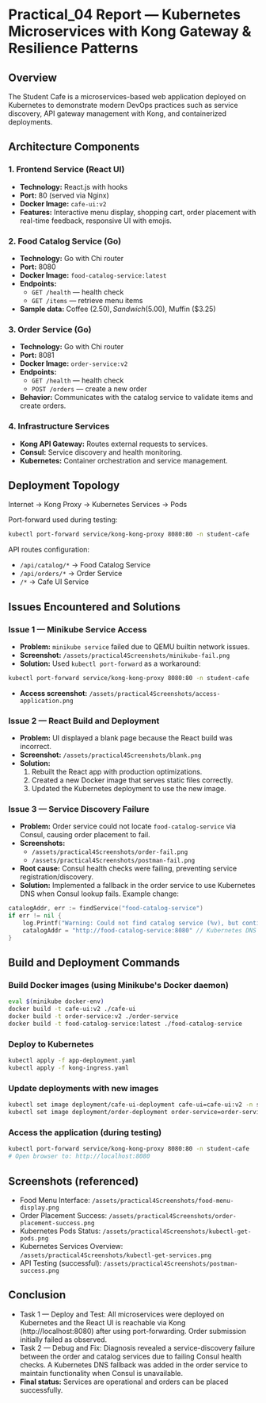 # Practical_04 Report — Kubernetes Microservices with Kong Gateway & Resilience Patterns

## Overview
The Student Cafe is a microservices-based web application deployed on Kubernetes to demonstrate modern DevOps practices such as service discovery, API gateway management with Kong, and containerized deployments.

## Architecture Components

### 1. Frontend Service (React UI)
- **Technology:** React.js with hooks  
- **Port:** 80 (served via Nginx)  
- **Docker Image:** `cafe-ui:v2`  
- **Features:** Interactive menu display, shopping cart, order placement with real-time feedback, responsive UI with emojis.

### 2. Food Catalog Service (Go)
- **Technology:** Go with Chi router  
- **Port:** 8080  
- **Docker Image:** `food-catalog-service:latest`  
- **Endpoints:**
  - `GET /health` — health check
  - `GET /items` — retrieve menu items  
- **Sample data:** Coffee ($2.50), Sandwich ($5.00), Muffin ($3.25)

### 3. Order Service (Go)
- **Technology:** Go with Chi router  
- **Port:** 8081  
- **Docker Image:** `order-service:v2`  
- **Endpoints:**
  - `GET /health` — health check
  - `POST /orders` — create a new order  
- **Behavior:** Communicates with the catalog service to validate items and create orders.

### 4. Infrastructure Services
- **Kong API Gateway:** Routes external requests to services.  
- **Consul:** Service discovery and health monitoring.  
- **Kubernetes:** Container orchestration and service management.

## Deployment Topology
Internet → Kong Proxy → Kubernetes Services → Pods

Port-forward used during testing:
```bash
kubectl port-forward service/kong-kong-proxy 8080:80 -n student-cafe
```

API routes configuration:
- `/api/catalog/*` → Food Catalog Service  
- `/api/orders/*` → Order Service  
- `/*` → Cafe UI Service

## Issues Encountered and Solutions

### Issue 1 — Minikube Service Access
- **Problem:** `minikube service` failed due to QEMU builtin network issues.  
- **Screenshot:** `/assets/practical4Screenshots/minikube-fail.png`  
- **Solution:** Used `kubectl port-forward` as a workaround:
```bash
kubectl port-forward service/kong-kong-proxy 8080:80 -n student-cafe
```
- **Access screenshot:** `/assets/practical4Screenshots/access-application.png`

### Issue 2 — React Build and Deployment
- **Problem:** UI displayed a blank page because the React build was incorrect.  
- **Screenshot:** `/assets/practical4Screenshots/blank.png`  
- **Solution:**
  1. Rebuilt the React app with production optimizations.  
  2. Created a new Docker image that serves static files correctly.  
  3. Updated the Kubernetes deployment to use the new image.

### Issue 3 — Service Discovery Failure
- **Problem:** Order service could not locate `food-catalog-service` via Consul, causing order placement to fail.  
- **Screenshots:**  
  - `/assets/practical4Screenshots/order-fail.png`  
  - `/assets/practical4Screenshots/postman-fail.png`  
- **Root cause:** Consul health checks were failing, preventing service registration/discovery.  
- **Solution:** Implemented a fallback in the order service to use Kubernetes DNS when Consul lookup fails. Example change:
```go
catalogAddr, err := findService("food-catalog-service")
if err != nil {
    log.Printf("Warning: Could not find catalog service (%v), but continuing with order", err)
    catalogAddr = "http://food-catalog-service:8080" // Kubernetes DNS fallback
}
```

## Build and Deployment Commands

### Build Docker images (using Minikube's Docker daemon)
```bash
eval $(minikube docker-env)
docker build -t cafe-ui:v2 ./cafe-ui
docker build -t order-service:v2 ./order-service
docker build -t food-catalog-service:latest ./food-catalog-service
```

### Deploy to Kubernetes
```bash
kubectl apply -f app-deployment.yaml
kubectl apply -f kong-ingress.yaml
```

### Update deployments with new images
```bash
kubectl set image deployment/cafe-ui-deployment cafe-ui=cafe-ui:v2 -n student-cafe
kubectl set image deployment/order-deployment order-service=order-service:v2 -n student-cafe
```

### Access the application (during testing)
```bash
kubectl port-forward service/kong-kong-proxy 8080:80 -n student-cafe
# Open browser to: http://localhost:8080
```

## Screenshots (referenced)
- Food Menu Interface: `/assets/practical4Screenshots/food-menu-display.png`  
- Order Placement Success: `/assets/practical4Screenshots/order-placement-success.png`  
- Kubernetes Pods Status: `/assets/practical4Screenshots/kubectl-get-pods.png`  
- Kubernetes Services Overview: `/assets/practical4Screenshots/kubectl-get-services.png`  
- API Testing (successful): `/assets/practical4Screenshots/postman-success.png`

## Conclusion
- Task 1 — Deploy and Test: All microservices were deployed on Kubernetes and the React UI is reachable via Kong (http://localhost:8080) after using port-forwarding. Order submission initially failed as observed.  
- Task 2 — Debug and Fix: Diagnosis revealed a service-discovery failure between the order and catalog services due to failing Consul health checks. A Kubernetes DNS fallback was added in the order service to maintain functionality when Consul is unavailable.  
- **Final status:** Services are operational and orders can be placed successfully.
